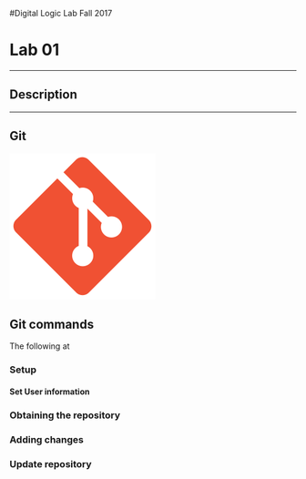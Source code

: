 #Digital Logic Lab Fall 2017
# Lab 01
-----------------------------------------------------------

## Description


-----------------------------------------------------------
## Git
<!-- what is git? what does it do? -->
![git](pics/git.2.14.1.svg)

## Git commands

The following at 

### Setup

#### Set User information

### Obtaining the repository

### Adding changes

### Update repository

